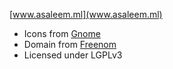 [www.asaleem.ml](www.asaleem.ml)

- Icons from [Gnome](https://gitlab.gnome.org/sabriunal/icon-library)
- Domain from [Freenom](https://www.freenom.com)
- Licensed under LGPLv3